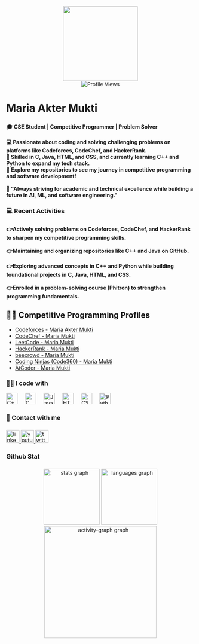 <div align="center">
  <img height="200" src="https://i.ibb.co.com/khFmxDx/Purple-and-Yellow-Elegant-Personal-Profile-with-Photo-Profile-Linkedin-Background-Photo-2.png"  />
</div>

<!-- Profile Views Counter -->
<div align="center">
  <img src="https://komarev.com/ghpvc/?username=mariaaktermukti&style=for-the-badge&color=blue" alt="Profile Views" />
</div>

###

<h1 align="left">Maria Akter Mukti</h1>

###

<h4 align="left">🎓 CSE Student | Competitive Programmer | Problem Solver<br><br>💻 Passionate about coding and solving challenging problems on platforms like Codeforces, CodeChef, and HackerRank.<br>🚀 Skilled in C, Java, HTML, and CSS, and currently learning C++ and Python to expand my tech stack.<br>🔗 Explore my repositories to see my journey in competitive programming and software development!<br><br>🌱 "Always striving for academic and technical excellence while building a future in AI, ML, and software engineering."</h4>

###

<h3 align="left">💻 Recent Activities</h3>

###

<h4 align="left">👉Actively solving problems on Codeforces, CodeChef, and HackerRank to sharpen my competitive programming skills.<br><br>👉Maintaining and organizing repositories like C++ and Java on GitHub.<br><br>👉Exploring advanced concepts in C++ and Python while building foundational projects in C, Java, HTML, and CSS.<br><br>👉Enrolled in a problem-solving course (Phitron) to strengthen programming fundamentals.</h4>

###

<h2>👨‍💻 Competitive Programming Profiles</h2>
<ul>
  <li><a href="https://codeforces.com/profile/maria_akter_mukti" target="_blank">Codeforces - Maria Akter Mukti</a></li>
  <li><a href="https://www.codechef.com/users/mukti_13" target="_blank">CodeChef - Maria Mukti</a></li>
  <li><a href="https://leetcode.com/u/mariamukti051/" target="_blank">LeetCode - Maria Mukti</a></li>
  <li><a href="https://www.hackerrank.com/profile/mariamukti051" target="_blank">HackerRank - Maria Mukti</a></li>
  <li><a href="https://judge.beecrowd.com/en/profile/1101330" target="_blank">beecrowd - Maria Mukti</a></li>
  <li><a href="https://www.naukri.com/code360/profile/f5cd9138-a473-4602-b6cb-4911bea799fb" target="_blank">Coding Ninjas (Code360) - Maria Mukti</a></li>
  <li><a href="https://atcoder.jp/users/Maria_Mukti" target="_blank">AtCoder - Maria Mukti</a></li>
</ul>

### 
<h3 align="left">👩‍💻 I code with</h3>
<div align="left">
  <img
    src="https://cdn.jsdelivr.net/gh/devicons/devicon/icons/cplusplus/cplusplus-original.svg"
    alt="C++"
    width="30"
    height="30"
    style="object-fit: contain;"
  />
  <img width="12" />
  <img
    src="https://cdn.jsdelivr.net/gh/devicons/devicon/icons/c/c-original.svg"
    alt="C"
    width="30"
    height="30"
    style="object-fit: contain;"
  />
  <img width="12" />
  <img
    src="https://cdn.jsdelivr.net/gh/devicons/devicon/icons/java/java-original.svg"
    alt="Java"
    width="30"
    height="30"
    style="object-fit: contain;"
  />
  <img width="12" />
  <img
    src="https://cdn.jsdelivr.net/gh/devicons/devicon/icons/html5/html5-original.svg"
    alt="HTML5"
    width="30"
    height="30"
    style="object-fit: contain;"
  />
  <img width="12" />
  <img
    src="https://cdn.jsdelivr.net/gh/devicons/devicon/icons/css3/css3-original.svg"
    alt="CSS3"
    width="30"
    height="30"
    style="object-fit: contain;"
  />
  <img width="12" />
  <img
    src="https://cdn.jsdelivr.net/gh/devicons/devicon/icons/python/python-original.svg"
    alt="Python"
    width="30"
    height="30"
    style="object-fit: contain;"
  />
</div>


###

<div align="center">
</div>

###

<h3 align="left">📲 Contact with me</h3>

###

<div align="left">
  <a href="https://www.linkedin.com/in/maria-mukti-1a6840337">
    <img src="https://img.shields.io/static/v1?message=LinkedIn&logo=linkedin&label=&color=0077B5&logoColor=white&labelColor=&style=for-the-badge" height="35" alt="linkedin logo" />
  </a>
  <a href="https://www.youtube.com/channel/UCldy_h35SGUc02VjeI644Ig">
    <img src="https://img.shields.io/static/v1?message=YouTube&logo=youtube&label=&color=FF0000&logoColor=white&labelColor=&style=for-the-badge" height="35" alt="youtube logo" />
  </a>
  <a href="https://twitter.com/MariaMukti30920">
    <img src="https://img.shields.io/static/v1?message=Twitter&logo=twitter&label=&color=1DA1F2&logoColor=white&labelColor=&style=for-the-badge" height="35" alt="twitter logo" />
  </a>
</div>

###

<h3 align="left">Github Stat</h3>

###

<div align="center">
  <img src="https://github-readme-stats.vercel.app/api?username=mariaaktermukti&hide_title=false&hide_rank=false&show_icons=true&include_all_commits=true&count_private=true&disable_animations=false&theme=dracula&locale=en&hide_border=false&order=1" height="150" alt="stats graph"  />
  <img src="https://github-readme-stats.vercel.app/api/top-langs?username=mariaaktermukti&locale=en&hide_title=false&layout=compact&card_width=320&langs_count=5&theme=dracula&hide_border=false&order=2" height="150" alt="languages graph"  />
  <img src="https://github-readme-activity-graph.vercel.app/graph?username=mariaaktermukti&radius=16&theme=react&area=true&order=5" height="300" alt="activity-graph graph"  />
</div>

###
